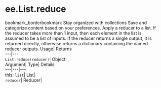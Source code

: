  
#  ee.List.reduce 
bookmark_borderbookmark Stay organized with collections  Save and categorize content based on your preferences.
Apply a reducer to a list. If the reducer takes more than 1 input, then each element in the list is assumed to be a list of inputs. If the reducer returns a single output, it is returned directly, otherwise returns a dictionary containing the named reducer outputs. 
Usage| Returns  
---|---  
`List.reduce(reducer)`| Object  
Argument| Type| Details  
---|---|---  
this: `list`| List|   
`reducer`| Reducer|   
